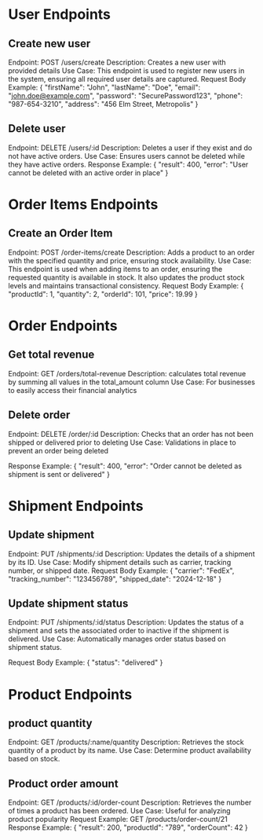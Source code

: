 # User Endpoints

## Create new user
Endpoint: POST /users/create
Description: Creates a new user with provided details
Use Case:
This endpoint is used to register new users in the system, ensuring all required user details are captured.
Request Body Example:
{
  "firstName": "John",
  "lastName": "Doe",
  "email": "john.doe@example.com",
  "password": "SecurePassword123",
  "phone": "987-654-3210",
  "address": "456 Elm Street, Metropolis"
}

## Delete user
Endpoint: DELETE /users/:id
Description: Deletes a user if they exist and do not have active orders.
Use Case: Ensures users cannot be deleted while they have active orders.
Response Example:
{ "result": 400, "error": "User cannot be deleted with an active order in place" }

# Order Items Endpoints

## Create an Order Item
Endpoint: POST /order-items/create
Description: Adds a product to an order with the specified quantity and price, ensuring stock availability.
Use Case:
This endpoint is used when adding items to an order, ensuring the requested quantity is available in stock. It also updates the product stock levels and maintains transactional consistency.
Request Body Example:
{
  "productId": 1,
  "quantity": 2,
  "orderId": 101,
  "price": 19.99
}

# Order Endpoints

## Get total revenue
Endpoint: GET /orders/total-revenue
Description: calculates total revenue by summing all values in the total_amount column
Use Case: For businesses to easily access their financial analytics

## Delete order
Endpoint: DELETE /order/:id 
Description: Checks that an order has not been shipped or delivered prior to deleting
Use Case: Validations in place to prevent an order being deleted 

Response Example:
{
  "result": 400,
  "error": "Order cannot be deleted as shipment is sent or delivered"
}

# Shipment Endpoints

## Update shipment
Endpoint: PUT /shipments/:id 
Description: Updates the details of a shipment by its ID.
Use Case: Modify shipment details such as carrier, tracking number, or shipped date.
Request Body Example:
{
  "carrier": "FedEx",
  "tracking_number": "123456789",
  "shipped_date": "2024-12-18"
}

## Update shipment status
Endpoint: PUT /shipments/:id/status
Description: Updates the status of a shipment and sets the associated order to inactive if the shipment is delivered.
Use Case: Automatically manages order status based on shipment status.

Request Body Example:
{
  "status": "delivered"
}


# Product Endpoints

## product quantity
Endpoint: GET /products/:name/quantity
Description: Retrieves the stock quantity of a product by its name.
Use Case: Determine product availability based on stock.

## Product order amount
Endpoint: GET /products/:id/order-count
Description: Retrieves the number of times a product has been ordered.
Use Case: Useful for analyzing product popularity
Request Example:
GET /products/order-count/21
Response Example:
{ "result": 200, "productId": "789", "orderCount": 42 }

